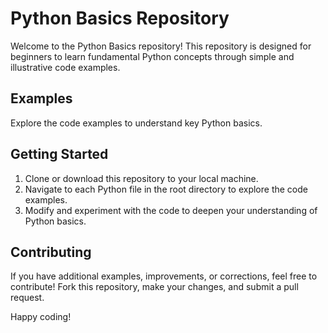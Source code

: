 # Python Basics Repository

Welcome to the Python Basics repository! This repository is designed for beginners to learn fundamental Python concepts through simple and illustrative code examples.

## Examples

Explore the code examples to understand key Python basics.

## Getting Started

1. Clone or download this repository to your local machine.
2. Navigate to each Python file in the root directory to explore the code examples.
3. Modify and experiment with the code to deepen your understanding of Python basics.

## Contributing

If you have additional examples, improvements, or corrections, feel free to contribute! Fork this repository, make your changes, and submit a pull request.

Happy coding!
